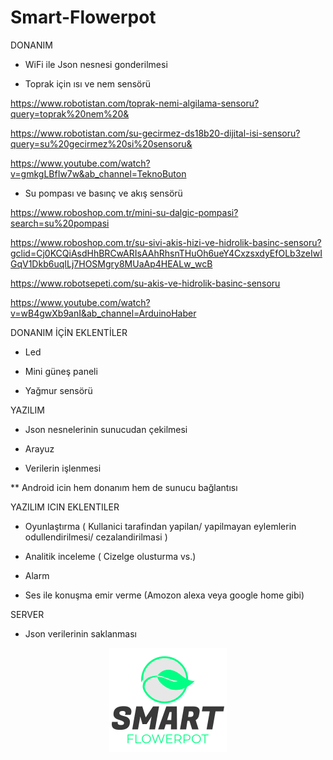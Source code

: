 # Smart-Flowerpot

DONANIM

- WiFi ile Json nesnesi gonderilmesi

- Toprak için ısı ve nem sensörü

https://www.robotistan.com/toprak-nemi-algilama-sensoru?query=toprak%20nem%20&

https://www.robotistan.com/su-gecirmez-ds18b20-dijital-isi-sensoru?query=su%20gecirmez%20si%20sensoru&

https://www.youtube.com/watch?v=gmkgLBfIw7w&ab_channel=TeknoButon

- Su pompası ve basınç ve akış sensörü 

https://www.roboshop.com.tr/mini-su-dalgic-pompasi?search=su%20pompasi

https://www.roboshop.com.tr/su-sivi-akis-hizi-ve-hidrolik-basinc-sensoru?gclid=Cj0KCQiAsdHhBRCwARIsAAhRhsnTHuOh6ueY4CxzsxdyEfOLb3zeIwIGqV1Dkb6uqILj7HOSMgry8MUaAp4HEALw_wcB

https://www.robotsepeti.com/su-akis-ve-hidrolik-basinc-sensoru

https://www.youtube.com/watch?v=wB4gwXb9anI&ab_channel=ArduinoHaber

DONANIM İÇİN EKLENTİLER

- Led

- Mini güneş paneli

- Yağmur sensörü



YAZILIM

- Json nesnelerinin sunucudan çekilmesi

- Arayuz

- Verilerin işlenmesi

** Android icin hem donanım hem de sunucu bağlantısı

YAZILIM ICIN EKLENTILER

- Oyunlaştırma ( Kullanici tarafindan yapilan/ yapilmayan eylemlerin odullendirilmesi/ cezalandirilmasi )

- Analitik inceleme ( Cizelge olusturma vs.)

- Alarm 

- Ses ile konuşma emir verme (Amozon alexa veya google home gibi)

SERVER

- Json verilerinin saklanması

<div align="center">
<img src="https://github.com/Smart-flowerpot/Smart-Flowerpot-Arduino/blob/master/Alternatif_Logo.png" />
</div>
